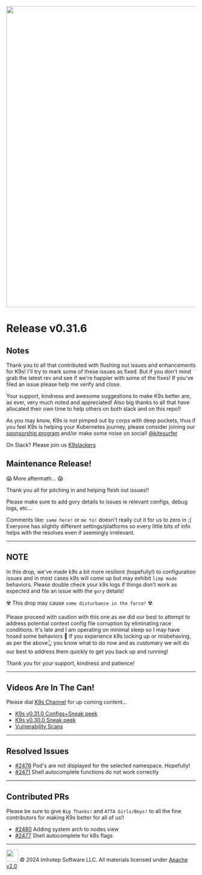<img src="https://raw.githubusercontent.com/Ya-hwon/k9s/master/assets/k9s.png" align="center" width="800" height="auto"/>

# Release v0.31.6

## Notes

Thank you to all that contributed with flushing out issues and enhancements for K9s!
I'll try to mark some of these issues as fixed. But if you don't mind grab the latest rev
and see if we're happier with some of the fixes!
If you've filed an issue please help me verify and close.

Your support, kindness and awesome suggestions to make K9s better are, as ever, very much noted and appreciated!
Also big thanks to all that have allocated their own time to help others on both slack and on this repo!!

As you may know, K9s is not pimped out by corps with deep pockets, thus if you feel K9s is helping your Kubernetes journey,
please consider joining our [sponsorship program](https://github.com/sponsors/derailed) and/or make some noise on social! [@kitesurfer](https://twitter.com/kitesurfer)

On Slack? Please join us [K9slackers](https://join.slack.com/t/k9sers/shared_invite/enQtOTA5MDEyNzI5MTU0LWQ1ZGI3MzliYzZhZWEyNzYxYzA3NjE0YTk1YmFmNzViZjIyNzhkZGI0MmJjYzhlNjdlMGJhYzE2ZGU1NjkyNTM)

## Maintenance Release!

😱 More aftermath... 😱

Thank you all for pitching in and helping flesh out issues!!

Please make sure to add gory details to issues ie relevant configs, debug logs, etc...

Comments like: `same here!` or `me to!` doesn't really cut it for us to zero in ;(
Everyone has slightly different settings/platforms so every little bits of info helps with the resolves even if seemingly irrelevant.

---

## NOTE

In this drop, we've made k9s a bit more resilient (hopefully!) to configuration issues and in most cases k9s will come up but may exhibit `limp mode` behaviors.
Please double check your k9s logs if things don't work as expected and file an issue with the `gory` details!

☢️ This drop may cause `some disturbance in the farce!` ☢️

Please proceed with caution with this one as we did our best to attempt to address potential context config file corruption by eliminating race conditions.
It's late and I am operating on minimal sleep so I may have hosed some behaviors 🫣
If you experience k9s locking up or misbehaving, as per the above👆 you know what to do now and as customary
we will do our best to address them quickly to get you back up and running!

Thank you for your support, kindness and patience!

---

## Videos Are In The Can!

Please dial [K9s Channel](https://www.youtube.com/channel/UC897uwPygni4QIjkPCpgjmw) for up coming content...

* [K9s v0.31.0 Configs+Sneak peek](https://youtu.be/X3444KfjguE)
* [K9s v0.30.0 Sneak peek](https://youtu.be/mVBc1XneRJ4)
* [Vulnerability Scans](https://youtu.be/ULkl0MsaidU)

---

## Resolved Issues

* [#2476](https://github.com/Ya-hwon/k9s/issues/2476) Pod's are not displayed for the selected namespace. Hopefully!
* [#2471](https://github.com/Ya-hwon/k9s/issues/2471) Shell autocomplete functions do not work correctly

---

## Contributed PRs

Please be sure to give `Big Thanks!` and `ATTA Girls/Boys!` to all the fine contributors for making K9s better for all of us!!

* [#2480](https://github.com/Ya-hwon/k9s/pull/2480) Adding system arch to nodes view
* [#2477](https://github.com/Ya-hwon/k9s/pull/2477) Shell autocomplete for k8s flags

---

<img src="https://raw.githubusercontent.com/Ya-hwon/k9s/master/assets/imhotep_logo.png" width="32" height="auto"/> © 2024 Imhotep Software LLC. All materials licensed under [Apache v2.0](http://www.apache.org/licenses/LICENSE-2.0)